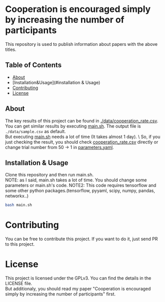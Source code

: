 # Cooperation is encouraged simply by increasing the number of participants
This repository is used to publish information about papers with the above titles.

## Table of Contents

- [About](#about)
- [Installation&Usage](#installation & Usage)
- [Contributing](#contributing)
- [License](#license)

## About

The key results of this project can be found in [./data/cooperation_rate.csv](./data/cooperation_rate.csv). \
You can get similar results by executing [main.sh](./main.sh). The output file is `./data/sample.csv` as default.\
But executing [main.sh](./main.sh) needs a lot of time (It takes almost 1 day). \ 
So, if you just checking the result, you should check [cooperation_rate.csv](./data/cooperation_rate.csv) directly or change trial number from 50 -> 1 in [parameters.yaml](./data/parameters.yaml).  

## Installation & Usage

Clone this repository and then run main.sh.\
NOTE: as I said, main.sh takes a lot of time. You should change some parameters or main.sh's code.
NOTE2: This code requires tensorflow and some other python packages.(tensorflow, pyyaml, scipy, numpy, pandas, networkx..)
```bash
bash main.sh
```

# Contributing
You can be free to contribute this project.  If you want to do it, just send PR to this project. 

# License

This project is licensed under the GPLv3. You can find the details in the LICENSE file. \
But additionaly, you should read my paper "Cooperation is encouraged simply by increasing the number of participants" first.
